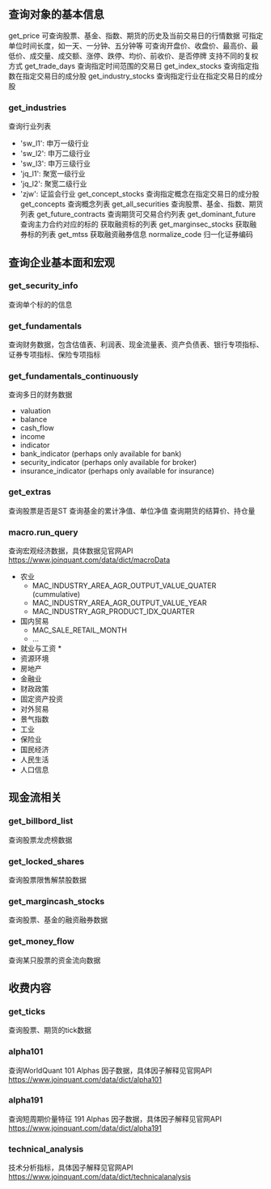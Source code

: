 ## 查询对象的基本信息
get_price
可查询股票、基金、指数、期货的历史及当前交易日的行情数据
可指定单位时间长度，如一天、一分钟、五分钟等
可查询开盘价、收盘价、最高价、最低价、成交量、成交额、涨停、跌停、均价、前收价、是否停牌
支持不同的复权方式
get_trade_days
查询指定时间范围的交易日
get_index_stocks
查询指定指数在指定交易日的成分股
get_industry_stocks
查询指定行业在指定交易日的成分股
### get_industries
查询行业列表
* 'sw_l1': 申万一级行业
* 'sw_l2': 申万二级行业
* 'sw_l3': 申万三级行业
* 'jq_l1': 聚宽一级行业
* 'jq_l2': 聚宽二级行业
* 'zjw': 证监会行业
get_concept_stocks
查询指定概念在指定交易日的成分股
get_concepts
查询概念列表
get_all_securities
查询股票、基金、指数、期货列表
get_future_contracts
查询期货可交易合约列表
get_dominant_future
查询主力合约对应的标的
获取融资标的列表
get_marginsec_stocks
获取融券标的列表
get_mtss
获取融资融券信息
normalize_code
归一化证券编码

## 查询企业基本面和宏观
### get_security_info
查询单个标的的信息
### get_fundamentals
查询财务数据，包含估值表、利润表、现金流量表、资产负债表、银行专项指标、证券专项指标、保险专项指标
### get_fundamentals_continuously
查询多日的财务数据
* valuation
* balance
* cash_flow
* income
* indicator
* bank_indicator (perhaps only available for bank)
* security_indicator (perhaps only available for broker)
* insurance_indicator (perhaps only available for insurance)
### get_extras
查询股票是否是ST
查询基金的累计净值、单位净值
查询期货的结算价、持仓量
### macro.run_query
查询宏观经济数据，具体数据见官网API https://www.joinquant.com/data/dict/macroData
* 农业
    * MAC_INDUSTRY_AREA_AGR_OUTPUT_VALUE_QUATER (cummulative)
    * MAC_INDUSTRY_AREA_AGR_OUTPUT_VALUE_YEAR
    * MAC_INDUSTRY_AGR_PRODUCT_IDX_QUARTER
* 国内贸易
    * MAC_SALE_RETAIL_MONTH
    * ...
* 就业与工资
    *
* 资源环境
* 房地产
* 金融业
* 财政政策
* 固定资产投资
* 对外贸易
* 景气指数
* 工业
* 保险业
* 国民经济
* 人民生活
* 人口信息


## 现金流相关
### get_billbord_list
查询股票龙虎榜数据
### get_locked_shares
查询股票限售解禁股数据
### get_margincash_stocks
查询股票、基金的融资融券数据
### get_money_flow
查询某只股票的资金流向数据


## 收费内容
### get_ticks
查询股票、期货的tick数据
### alpha101
查询WorldQuant 101 Alphas 因子数据，具体因子解释见官网API https://www.joinquant.com/data/dict/alpha101
### alpha191
查询短周期价量特征 191 Alphas 因子数据，具体因子解释见官网API https://www.joinquant.com/data/dict/alpha191
### technical_analysis
技术分析指标，具体因子解释见官网API https://www.joinquant.com/data/dict/technicalanalysis